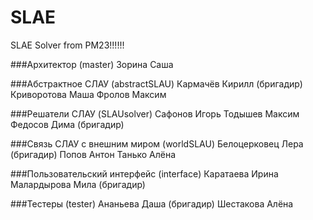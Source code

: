 # SLAE
SLAE Solver from PM23!!!!!!

###Архитектор (master)
Зорина Саша

###Абстрактное СЛАУ (abstractSLAU)
Кармачёв Кирилл (бригадир)
Криворотова Маша
Фролов Максим

###Решатели СЛАУ (SLAUsolver)
Сафонов Игорь
Тодышев Максим
Федосов Дима (бригадир)

###Связь СЛАУ с внешним миром (worldSLAU)
Белоцерковец Лера (бригадир)
Попов Антон
Танько Алёна

###Пользовательский интерфейс (interface)
Каратаева Ирина
Малардырова Мила (бригадир)

###Тестеры (tester)
Ананьева Даша (бригадир)
Шестакова Алёна
